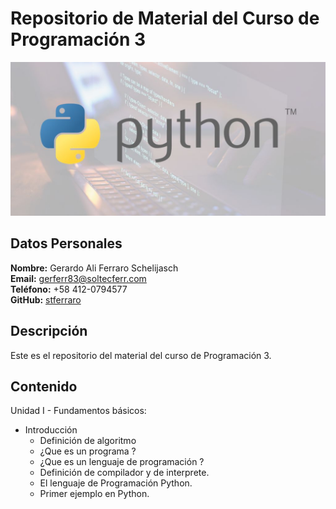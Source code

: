 # Repositorio de Material del Curso de Programación 3

![imagen_curso](recursos/python.jpg)

## Datos Personales

**Nombre:** Gerardo Ali Ferraro Schelijasch  
**Email:** gerferr83@soltecferr.com  
**Teléfono:** +58 412-0794577  
**GitHub:** [stferraro](https://github.com/stferraro)
 

## Descripción

Este es el repositorio del material del curso de Programación 3.

## Contenido

Unidad I - Fundamentos básicos:

- Introducción 
	- Definición de algoritmo 
	- ¿Que es un programa ?
	- ¿Que es un lenguaje de programación ?
	- Definición de compilador y de interprete.
	- El lenguaje de Programación Python.
	- Primer ejemplo en Python.


